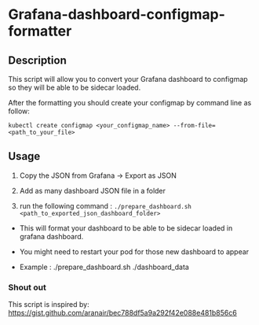 # Grafana-dashboard-configmap-formatter

## Description

This script will allow you to convert your Grafana dashboard to configmap so they will be able to be sidecar loaded. 

After the formatting you should create your configmap by command line as follow:

```
kubectl create configmap <your_configmap_name> --from-file=<path_to_your_file>
```

## Usage 

1. Copy the JSON from Grafana -> Export as JSON 

2. Add as many dashboard JSON file in a folder

3. run the following command : `./prepare_dashboard.sh <path_to_exported_json_dashboard_folder>`

* This will format your dashboard to be able to be sidecar loaded in grafana dashboard.

* You might need to restart your pod for those new dashboard to appear

* Example : ./prepare_dashboard.sh ./dashboard_data

### Shout out
This script is inspired by:  https://gist.github.com/aranair/bec788df5a9a292f42e088e481b856c6
